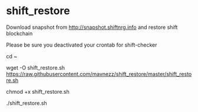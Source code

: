 # shift_restore
Download snapshot from http://snapshot.shiftnrg.info and restore shift blockchain

Please be sure you deactivated your crontab for shift-checker


cd ~

wget -O shift_restore.sh https://raw.githubusercontent.com/mavnezz/shift_restore/master/shift_restore.sh

chmod +x shift_restore.sh

./shift_restore.sh
